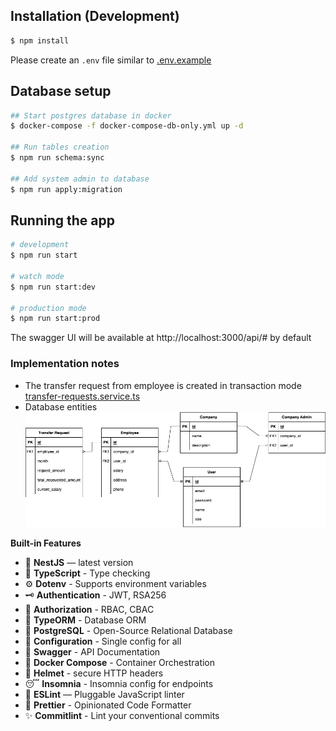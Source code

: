 ## Installation (Development)

```bash
$ npm install
```

Please create an `.env` file similar to [.env.example](.env.example)

## Database setup

```bash
## Start postgres database in docker
$ docker-compose -f docker-compose-db-only.yml up -d 

## Run tables creation
$ npm run schema:sync

## Add system admin to database
$ npm run apply:migration
```

## Running the app

```bash
# development
$ npm run start

# watch mode
$ npm run start:dev

# production mode
$ npm run start:prod
```

The swagger UI will be available at http://localhost:3000/api/# by default

### Implementation notes

- The transfer request from employee is created in transaction
  mode [transfer-requests.service.ts](./src/modules/transfer-requests/transfer-requests.service.ts)
- Database entities
  ![image](./showcase/salary-hero-db.png)

**Built-in Features**

- 📱 **NestJS** — latest version
- 🎉 **TypeScript** - Type checking
- ⚙️ **Dotenv** - Supports environment variables
- 🗝 **Authentication** - JWT, RSA256
- 🏬 **Authorization** - RBAC, CBAC
- 🏪 **TypeORM** - Database ORM
- 🏪 **PostgreSQL** - Open-Source Relational Database
- 🧠 **Configuration** - Single config for all
- 📃 **Swagger** - API Documentation
- 🐳 **Docker Compose** - Container Orchestration
- 🔐 **Helmet** - secure HTTP headers
- 😴 **Insomnia** - Insomnia config for endpoints
- 📏 **ESLint** — Pluggable JavaScript linter
- 💖 **Prettier** - Opinionated Code Formatter
- ✨ **Commitlint** - Lint your conventional commits
